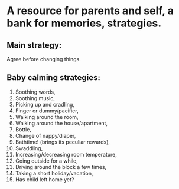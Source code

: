 # A resource for parents and self, a bank for memories, strategies.

## Main strategy:

Agree before changing things.

## Baby calming strategies:

1. Soothing words,
1. Soothing music,
1. Picking up and cradling,
1. Finger or dummy/pacifier,
1. Walking around the room,
1. Walking around the house/apartment,
1. Bottle,
1. Change of nappy/diaper,
1. Bathtime! (brings its peculiar rewards),
1. Swaddling,
1. Increasing/decreasing room temperature,
1. Going outside for a while,
1. Driving around the block a few times,
1. Taking a short holiday/vacation,
1. Has child left home yet?